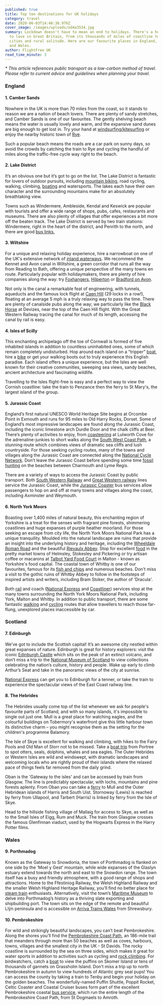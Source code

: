 ```yaml
---
published: true
title: Top ten destinations for UK holidays
category: travel
date: 2020-06-03T14:48:38.976Z
cover_image: /images/uploads/od4a3534.jpg
summary: Lockdown doesn't have to mean an end to holidays. There's a huge amount
  to love in Great Britain, from its thousands of miles of coastline to vibrant
  cities and rural solitude. Here are our favourite places in England, Scotland
  and Wales.
author: FlightFree UK
read_time_minute: 3
---
```

*\* This article references public transport as a low-carbon method of travel. Please refer to current advice and guidelines when planning your travel.*

### England

#### 1. Camber Sands

Nowhere in the UK is more than 70 miles from the coast, so it stands to reason we are a nation of beach lovers. There are plenty of sandy stretches, and Camber Sands is one of our favourites. The gently shelving beach means the water is usually lovely and warm, and the expansive sand dunes are big enough to get lost in. Try your hand at [windsurfing/kitesurfing](https://ryewatersports.co.uk/) or enjoy the nearby historic town of [Rye](https://www.timeout.com/rye/things-to-do/a-perfect-day-in-rye). 

Such a popular beach means the roads are a car park on sunny days, so avoid the crowds by catching the train to Rye and cycling the handful of miles along the traffic-free cycle way right to the beach.

#### 2. Lake District

It’s an obvious one but it’s got to go on the list. The Lake District is fantastic for lovers of outdoor pursuits, including [mountain biking](https://www.pure-leisure.co.uk/10-best-mountain-biking-routes-lake-district/), road cycling, walking, climbing, [boating](https://www.lakedistrict.gov.uk/visiting/things-to-do/water) and watersports. The lakes each have their own character and the surrounding mountains make for an absolutely breathtaking view. 

Towns such as Windermere, Ambleside, Kendal and Keswick are popular with tourists and offer a wide range of shops, pubs, cafes, restaurants and museums. There are also plenty of villages that offer experiences a bit more off the beaten track. The Lake District is served by two train stations: Windermere, right in the heart of the district, and Penrith to the north, and there are good [bus links.](https://www.lakedistrict.gov.uk/visiting/plan-your-visit/getting-to-the-lake-district#buses)

#### 3. Wiltshire

For a unique and relaxing holiday experience, hire a narrowboat on one of the UK's extensive network of [inland waterways](https://canalrivertrust.org.uk/). We recommend the Kennet and Avon canal in Wiltshire, a green corridor that runs all the way from Reading to Bath, offering a unique perspective of the many towns en route. Particularly popular with holidaymakers, there are plenty of hire companies along the way: try [Foxhangers](https://www.foxhangers.co.uk/), [Hilperton](https://www.hilpertonmarina.com/) or [Bradford on Avon](http://www.wiltshire-narrowboats.co.uk/). 

Not only is the canal a remarkable feat of engineering, with tunnels, aqueducts and the famous lock flight at [Caen Hill](https://canalrivertrust.org.uk/places-to-visit/caen-hill-locks) (29 locks in a row!), floating at an average 5 mph is a truly relaxing way to pass the time. There are plenty of canalside pubs along the way; we particularly like the [Black Horse](https://www.tripadvisor.co.uk/Attraction_Review-g528767-d5918051-Reviews-Black_Horse-Devizes_Wiltshire_England.html) at Devizes, near the top of the Caen Hill flight. With the Great Western Railway tracing the canal for much of its length, accessing the canal by rail is easy.

#### 4. Isles of Scilly

This enchanting archipelago off the toe of Cornwall is formed of five inhabited islands in addition to countless uninhabited ones, some of which remain completely undisturbed. Hop around each island on a “tripper” [boat](https://www.visitislesofscilly.com/explore/island-hopping), hire a [bike](https://www.stmarysbikehire.co.uk/) or get your walking boots out to truly experience this English paradise. Each island offers a unique experience, but the Isles are well known for their creative communities, sweeping sea views, sandy beaches, ancient architecture and fascinating wildlife. 

Travelling to the Isles flight-free is easy and a perfect way to view the Cornish coastline: take the train to Penzance then the ferry to St Mary's, the largest island of the group.

#### 5. Jurassic Coast

England’s first natural UNESCO World Heritage Site begins at Orcombe Point in Exmouth and runs for 95 miles to Old Harry Rocks, Dorset. Some of England’s most impressive landscapes are found along the Jurassic Coast, including the iconic limestone arch Durdle Door and the chalk cliffs at Beer. There’s plenty of activities to enjoy, from [coasteering](http://www.lulworthoutdoors.com/activities/coasteering/) at Lulworth Cove for the adrenaline-junkies to short walks along the [South West Coast Path](https://www.southwestcoastpath.org.uk/), a stunning route which combines views of dramatic sea cliffs and lush countryside. For those seeking cycling routes, many of the towns and villages along the Jurassic Coast are connected along the [National Cycle Network](https://www.sustrans.org.uk/find-a-route-on-the-national-cycle-network). Don’t leave the Jurassic Coast before spending some time [fossil hunting](https://jurassiccoast.org/visit/fossil-collecting/) on the beaches between Charmouth and Lyme Regis. 

There are a variety of ways to access the Jurassic Coast by public transport. Both [South Western Railway](https://www.southwesternrailway.com/) and [Great Western railway](https://www.gwr.com/) lines service the Jurassic Coast, while the [Jurassic Coaster](https://jurassiccoast.org/visit/travel-information/jurassic-coast-bus-services/) bus services allow passengers to hop on and off at many towns and villages along the coast, including Axminster and Weymouth.

#### 6. North York Moors

Boasting over 1,400 miles of natural beauty, this enchanting region of Yorkshire is a treat for the senses with fragrant pine forests, shimmering coastlines and huge expanses of purple heather moorland. For those seeking an escape from city life, the North York Moors National Park has a unique tranquility. Moulded into the natural landscape are ruins that provide an insight into the underlying history and heritage, including the [Wheeldale Roman Road](https://www.english-heritage.org.uk/visit/places/wheeldale-roman-road/) and the beautiful [Rievaulx Abbey](https://www.northyorkmoors.org.uk/visiting/see-and-do/attractions/rievaulx-abbey). Stop for excellent [food](https://tasteofthenorthyorkmoors.com/home/where-to-eat/) in the pretty market towns of Helmsley, Stokesley and Pickering or try artisan coffee or macarons at [Talbot Yard Food Court](https://www.visitmalton.com/talbot-yard-food-court) in Malton - known as Yorkshire's food capital. The coastal town of Whitby is one of our favourites, famous for its [fish and chips](https://tasteofthenorthyorkmoors.com/magpie-cafe/) and numerous beaches. Don't miss a visit to the gothic ruins of Whitby Abbey to follow in the footsteps of inspired artists and writers, including Bram Stoker, the author of 'Dracula'. 

Both [rail](https://www.nationalrail.co.uk/) and coach ([National Express](https://www.nationalexpress.com/en) and [Coastliner](https://www.transdevbus.co.uk/coastliner/)) services stop at the many towns surrounding the North York Moors National Park, including York, Malton and Whitby. In addition to public transport, there are some fantastic [walking](https://www.northyorkmoors.org.uk/visiting/enjoy-outdoors/walking/our-walks) and [cycling](https://www.northyorkmoors.org.uk/visiting/enjoy-outdoors/cycling) routes that allow travellers to reach those far-flung, unexplored places inaccessible by car.

### Scotland

#### 7. Edinburgh

We’ve got to include the Scottish capital! It’s an awesome city nestled within great expanses of nature. Edinburgh is great for history explorers: visit the iconic [Edinburgh Castle](https://www.visitscotland.com/info/see-do/edinburgh-castle-p245821) which sits on the peak of an extinct volcano, and don’t miss a trip to the [National Museum of Scotland](https://www.visitscotland.com/info/see-do/national-museum-of-scotland-p246591) to view collections celebrating the nation’s culture, history and people. Wake up early to climb Arthur’s Seat and take in the panoramic views of the city at sunrise. 

[National Express](https://www.nationalexpress.com/en) can get you to Edinburgh for a tenner, or take the train to experience the spectacular views of the East Coast railway line.

#### 8. The Hebrides

The Hebrides usually come top of the list whenever we ask for people's favourite parts of Scotland, and with so many islands, it's impossible to single out just one. Mull is a great place for watching eagles, and the colourful buildings on Tobermory's waterfront give this little harbour town its distinctive charm – you might recognise them as the setting for the children's programme Balamory. 

The Isle of Skye is excellent for walking and climbing, with hikes to the Fairy Pools and Old Man of Storr not to be missed. Take a [boat trip](https://www.isleofskye.com/activities/boat-trips) from Portree to spot otters, seals, dolphins, whales and sea eagles. The Outer Hebrides or Western Isles are wild and windswept, with dramatic landscapes and welcoming locals who are rightly proud of their islands where the relaxed pace of things feels far removed from the daily grind. 

Oban is the 'Gateway to the isles' and can be accessed by train from Glasgow. The line is predictably spectacular, with lochs, mountains and pine forests aplenty. From Oban you can take a [ferry](https://www.calmac.co.uk/destinations/mull) to Mull and the Outer Hebridean islands of Harris and South Uist. Stornoway (Lewis) is reached by ferry from Ullapool, and Tarbert (Harris) is linked by ferry from the Isle of Skye.

Head to the hillside fishing village of Mallaig for access to Skye, as well as to the Small Isles of Eigg, Rum and Muck. The train from Glasgow crosses the famous Glenfinnan viaduct, used by the Hogwarts Express in the Harry Potter films.

### Wales

#### 9. Porthmadog

Known as the Gateway to Snowdonia, the town of Porthmadog is flanked on one side by the ‘Moel y Gest’ mountain, while wide expanses of the Glaslyn estuary extend towards the north and east to the Snowdon range. The town itself has a busy and friendly atmosphere, with a good range of shops and attractions. Home to the Ffestiniog Railway, the Welsh Highland Railway and the smaller Welsh Highland Heritage Railway, you’ll find no better place for [steam train](https://www.festrail.co.uk/) enthusiasts. Alternatively, visit the town’s [Maritime Museum](https://porthmadog.wales/the-porthmadog-maritime-museum/) to delve into Porthmadog’s history as a thriving slate exporting and shipbuilding port. The town sits on the edge of the remote and beautiful Llŷn peninsula and is accessible on [Arriva Trains Wales](http://www.arrivatrainswales.co.uk/) from Shrewsbury.

#### 10. Pembrokeshire

For wild and strikingly beautiful landscapes, you can’t beat Pembrokeshire. Along the shores you’ll find the [Pembrokeshire Coast Path](https://www.visitpembrokeshire.com/explore-pembrokeshire/coast-path), an 186-mile trail that meanders through more than 50 beaches as well as coves, harbours, towns, villages and the smallest city in the UK - St Davids. The rocky coastline is surrounded by the sea on three sides, which makes it great for water sports in addition to activities such as cycling and [rock climbing](https://www.visitpembrokeshire.com/activities-adventure/rock-climbing). For birdwatchers, catch a [boat](http://www.pembrokeshire-islands.co.uk/boat-trips/) to view the puffins on Skomer Island or tens of thousands of gannets on Grassholm Island. Don’t miss a trip up to north Pembrokeshire in autumn to view hundreds of Atlantic grey seal pups! You can access the county by taking a train to Tenby and begin your holiday on the golden beaches. The wonderfully-named Puffin Shuttle, Poppit Rocket, Celtic Coaster and Coastal Cruiser buses form part of the excellent Pembrokeshire coastal [bus service](https://www.pembrokeshire.gov.uk/bus-routes-and-timetables/bus-routes-list-coastal-buses), which run the entire length of the Pembrokeshire Coast Path, from St Dogmaels to Amroth.